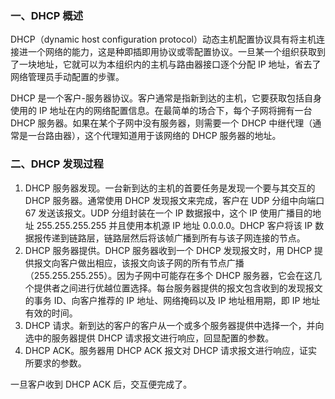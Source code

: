 ### 一、DHCP 概述

DHCP（dynamic host configuration protocol）动态主机配置协议具有将主机连接进一个网络的能力，这是种即插即用协议或零配置协议。一旦某一个组织获取到了一块地址，它就可以为本组织内的主机与路由器接口逐个分配 IP 地址，省去了网络管理员手动配置的步骤。

DHCP 是一个客户-服务器协议。客户通常是指新到达的主机，它要获取包括自身使用的 IP 地址在内的网络配置信息。在最简单的场合下，每个子网将拥有一台 DHCP 服务器。如果在某个子网中没有服务器，则需要一个 DHCP 中继代理（通常是一台路由器），这个代理知道用于该网络的 DHCP 服务器的地址。

### 二、DHCP 发现过程

 1. DHCP 服务器发现。一台新到达的主机的首要任务是发现一个要与其交互的 DHCP 服务器。通常使用 DHCP 发现报文来完成，客户在 UDP 分组中向端口 67 发送该报文。UDP 分组封装在一个 IP 数据报中，这个 IP 使用广播目的地址 255.255.255.255 并且使用本机源 IP 地址 0.0.0.0。DHCP 客户将该 IP 数据报传递到链路层，链路层然后将该帧广播到所有与该子网连接的节点。
 2. DHCP 服务器提供。DHCP 服务器收到一个 DHCP 发现报文时，用 DHCP 提供报文向客户做出相应，该报文向该子网的所有节点广播（255.255.255.255）。因为子网中可能存在多个 DHCP 服务器，它会在这几个提供者之间进行优越位置选择。每台服务器提供的报文包含收到的发现报文的事务 ID、向客户推荐的 IP 地址、网络掩码以及 IP 地址租用期，即 IP 地址有效的时间。
 3. DHCP 请求。新到达的客户的客户从一个或多个服务器提供中选择一个，并向选中的服务器提供 DHCP 请求报文进行响应，回显配置的参数。
 4. DHCP ACK。服务器用 DHCP ACK 报文对 DHCP 请求报文进行响应，证实所要求的参数。
 
一旦客户收到 DHCP ACK 后，交互便完成了。